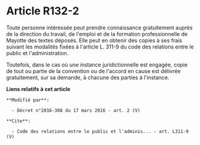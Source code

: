 # Article R132-2

Toute personne intéressée peut prendre connaissance gratuitement auprès de la direction du travail, de l'emploi et de la
formation professionnelle de Mayotte des textes déposés. Elle peut en obtenir des copies à ses frais suivant les modalités
fixées à l'article L. 311-9 du code des relations entre le public et l'administration. 

Toutefois, dans le cas où une instance juridictionnelle est engagée, copie de tout ou partie de la convention ou de l'accord
en cause est délivrée gratuitement, sur sa demande, à chacune des parties à l'instance.

**Liens relatifs à cet article**

	**Modifié par**:

	  - Décret n°2016-308 du 17 mars 2016 - art. 2 (V)

	**Cite**:

	  - Code des relations entre le public et l'adminis... - art. L311-9 (V)
